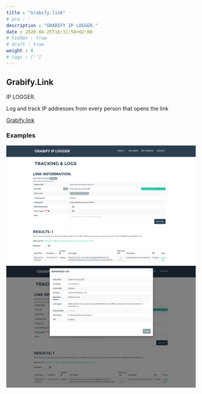 ```yaml
---
title : "Grabify.link"
# pre : ' '
description : "GRABIFY IP LOGGER."
date : 2020-04-25T16:31:58+02:00
# hidden : true
# draft : true
weight : 0
# tags : ['']
---
```


## Grabify.Link

IP LOGGER.

Log and track IP addresses from every person that opens the link

[Grabify.link](https://grabify.link/)

### Examples

![Example](images/example-1.png)
![Example](images/example-2.png)
